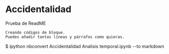 # Accidentalidad

Prueba de ReadME

~~~
Creando códigos de bloque.
Puedes añadir tantas líneas y párrafos como quieras.  
~~~
$ ipython nbconvert Accidentalidad Analisis temporal.ipynb --to markdown
